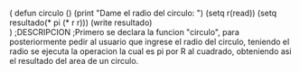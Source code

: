 (
	defun circulo ()
	(print "Dame el radio del circulo: ")
    (setq r(read))
    (setq resultado(* pi (* r r)))
          (write resultado)	      
)
;DESCRIPCION
;Primero se declara la funcion "circulo", para posteriormente pedir al usuario que ingrese el radio del circulo, teniendo el radio se ejecuta la operacion la cual es pi por R al cuadrado, obteniendo asi el resultado del area de un circulo.